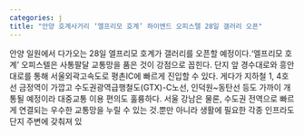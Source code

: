 ```yaml
---
categories: j
title: "안양 호계사거리 ‘엘프리모 호계’ 하이엔드 오피스텔 28일 갤러리 오픈"
---
```

안양 일원에서 다가오는 28일 엘프리모 호계가 갤러리를 오픈할 예정이다.‘엘프리모 호계’ 오피스텔은 사통팔달 교통망을 품은 것이 강점으로 꼽힌다. 단지 앞 경수대로와 흥안대로를 통해 서울외곽고속도로 평촌IC에 빠르게 진입할 수 있다. 게다가 지하철 1, 4호선 금정역이 가깝고 수도권광역급행철도(GTX)-C노선, 인덕원~동탄선 등도 가까이 개통될 예정이라 대중교통 이용 편의도 훌륭하다. 서울 강남은 물론, 수도권 전역으로 빠르게 연결되는 우수한 교통망을 누릴 수 있는 것.뿐만 아니라 생활에 필요한 각종 인프라도 단지 주변에 갖춰져 있